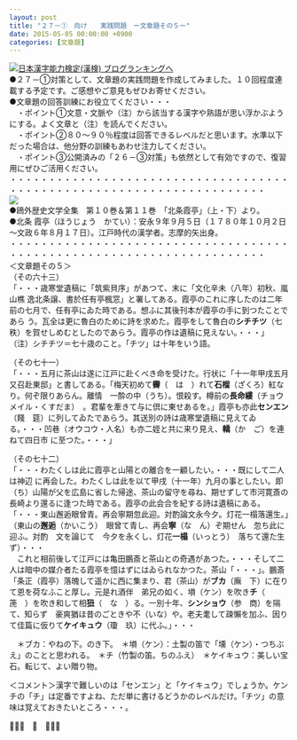 ```yaml
---
layout: post
title: "２７－①　向け　　実践問題　ー文章題その５ー"
date: 2015-05-05 00:00:00 +0900
categories: [文章題]
---
```


[![](/syuusyuu9701/assets/images/２７－①-向け-実践問題-ー文章題その５ー-br_c_3028_1.gif)](http://blog.with2.net/link.php?1659096:3028 "日本漢字能力検定(漢検) ブログランキングへ")[日本漢字能力検定(漢検) ブログランキングへ](http://blog.with2.net/link.php?1659096:3028)  
●２７－①対策として、文章題の実践問題を作成してみました。１０回程度連載する予定です。ご感想やご意見もぜひお寄せください。  
●文章題の回答訓練にお役立てください・・・  
　・ポイント①文意・文脈や（注）から該当する漢字や熟語が思い浮かぶようにする。よく文章と（注）を読んでください。  
　・ポイント②８０～９０％程度は回答できるレベルだと思います。水準以下だった場合は、他分野の訓練もあわせ注力してください。  
　・ポイント③公開済みの「２６－③対策」も依然として有効ですので、復習用にぜひご活用ください。  
・・・・・・・・・・・・・・・・・・・・・・・・・・・・・・・・・・・・・・・・・・・・・・・・・・・・・・・・・・・・・・・・・・・・・  
![](/syuusyuu9701/assets/images/２７－①-向け-実践問題-ー文章題その５ー-e63ba54c51359949d7698cb46c95a9bc.jpg)  
●鴎外歴史文学全集　第１０巻＆第１１巻　「北条霞亭」（上・下）より。  
●北条 霞亭（ほうじょう　かてい）：安永９年９月５日（１７８０年１０月２日～文政６年８月１７日）。江戸時代の漢学者。志摩的矢出身。  
・・・・・・・・・・・・・・・・・・・・・・・・・・・・・・・・・・・・・・・・・・・・・・・・・・・・・・・・・・・・・・・・・・・・・  
＜文章題その５＞  
（その六十三）  
「・・・歳寒堂遺稿に「筑紫貝序」があつて、末に「文化辛未（八年）初秋、嵐山樵 逸北条譲、書於任有亭楓窓」と署してある。霞亭のこれに序したのは二年前の七月で、任有亭にゐた時である。想ふに其後刊本が霞亭の手に到つたことであら う。瓦全は更に魯白のために詩を求めた。霞亭をして魯白の**シチチツ**（七　秩）を賀せしめむとしたのであらう。霞亭の作は遺稿に見えない。・・・」  
（注）シチチツ＝七十歳のこと。「チツ」は十年をいう語。  
  
（その七十一）  
「・・・五月に茶山は遂に江戸に赴くべき命を受けた。行状に「十一年甲戌五月又召赴東邸」と書してある。「梅天初めて**霽**（　は　）れて**石榴**（ざくろ）紅なり。何ぞ限りあらん。離情　一酔の中（うち）。恨殺す。樽前の**長命縷**（チョウメイル・くすだま）　。君輩を牽きて与に倶に東せあるを。」霞亭も亦此**センエン**（餞　筵）に列してゐたであらう。其送別の詩は歳寒堂遺稿に見えてゐる。・・・凹巷（オウコウ・人名）も亦二姪と共に来り見え、**轎**（か　ご）を連ねて四日市 に至つた。・・・」  
  
（その七十二）  
「・・・わたくしは此に霞亭と山陽との離合を一顧したい。・・・既にして二人は神辺 に再会した。わたくしは此を以て甲戌（十一年）九月の事としたい。即（ち）山陽が父を広島に省した帰途、茶山の留守を尋ね、期せずして市河寛斎の長崎より還るに逢つた時である。霞亭の此会合を紀する詩は遺稿にある。「・・・東山邂逅眼曾青。再会寧期忽此迎。対酌論文永今夕。灯花一榻落還生。」（東山の**邂逅**（かいこう）　眼曾て青し、再会**寧**（な　ん）ぞ期せん　忽ち此に迎ふ。対酌　文を論じて　今夕を永くし、灯花**一榻**（いっとう）　落ちて還た生ず）・・・  
　これと相前後して江戸には亀田鵬斎と茶山との奇遇があつた。・・・そして二人は暗中の媒介者たる霞亭を憶はずにはゐられなかつた。茶山「・・・」。鵬斎「条正（霞亭）落魄して遥かに西に集まり、君（茶山）が**ブカ**（廡　下）に在りて恩を荷なふこと厚し。元是れ酒伴　弟兄の如く、塤（ケン）を吹き**チ**（　箎　）を吹き和して相**狃**（　な　）る。一別十年、**シンショウ**（参　商）を隔て、知らず　豪爽猶ほ昔のごときや不（いな）や。老夫耄して疎懶を加ふ、因りて佳篇に仮りて**ケイキュウ**（瓊　玖）に代ふ。」・・・  
  
　＊ブカ：やねの下。のき下。　＊塤（ケン）：土製の笛で「壎（ケン）・つちぶえ」のことと思われる。　＊チ（竹製の笛。ちのふえ）　＊ケイキュウ：美しい宝石。転じて、よい贈り物。  
  
＜コメント＞漢字で難しいのは「センエン」と「ケイキュウ」でしょうか。ケンチの「チ」は定番ですよね、ただ単に書けるどうかのレベルだけ。「チツ」の意味は覚えておきたいところ・・・。  
  
👋👋👋　🐑　👋👋👋  